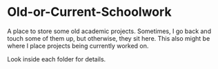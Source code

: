 # Old-or-Current-Schoolwork
A place to store some old academic projects. Sometimes, I go back and touch some of them up, but otherwise, they sit here.
This also might be where I place projects being currently worked on.

Look inside each folder for details.
